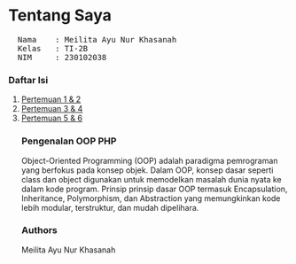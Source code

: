 # Tentang Saya
<pre>
  Nama    : Meilita Ayu Nur Khasanah
  Kelas   : TI-2B
  NIM     : 230102038
</pre>

<h3>Daftar Isi</h3>
<ol>
<li><a href="P.Web_2/Pertemuan1&2">Pertemuan 1 & 2</a></li>

<li><a href="P.Web_2/Pertemuan3&4">Pertemuan 3 & 4</a></li>

<li><a href="P.Web_2/Pertemuan5&6">Pertemuan 5 & 6</a></li>


<h3>Pengenalan OOP PHP</h3>
Object-Oriented Programming (OOP) adalah paradigma pemrograman yang
berfokus pada konsep objek. Dalam OOP, konsep dasar seperti class dan object digunakan untuk memodelkan masalah dunia nyata ke dalam kode program. Prinsip prinsip dasar OOP termasuk Encapsulation, Inheritance, Polymorphism, dan Abstraction yang memungkinkan kode lebih modular, terstruktur, dan mudah dipelihara.

<h3>Authors</h3>
Meilita Ayu Nur Khasanah
